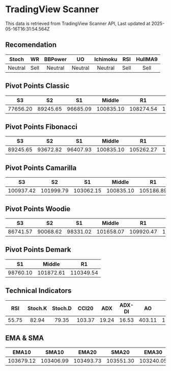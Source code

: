 # TradingView Scanner
This data is retrieved from TradingView Scanner API, Last updated at 2025-05-16T16:31:54.564Z

## Recomendation
| Stoch | WR | BBPower | UO | Ichimoku | RSI | HullMA9 |
| :---: | :---: | :---: | :---: | :---: | :---: | :---: |
| Neutral | Sell | Neutral | Neutral | Neutral | Sell | Sell |

## Pivot Points Classic
| S3 | S2 | S1 | Middle | R1 | R2 | R3 |
| :---: | :---: | :---: | :---: | :---: | :---: | :---: |
| 77656.20 | 89245.65 | 96685.09 | 100835.10 | 108274.54 | 112424.55 | 124014.00 |

## Pivot Points Fibonacci
| S3 | S2 | S1 | Middle | R1 | R2 | R3 |
| :---: | :---: | :---: | :---: | :---: | :---: | :---: |
| 89245.65 | 93672.82 | 96407.93 | 100835.10 | 105262.27 | 107997.38 | 112424.55 |

## Pivot Points Camarilla
| S3 | S2 | S1 | Middle | R1 | R2 | R3 |
| :---: | :---: | :---: | :---: | :---: | :---: | :---: |
| 100937.42 | 101999.79 | 103062.15 | 100835.10 | 105186.89 | 106249.25 | 107311.62 |

## Pivot Points Woodie
| S3 | S2 | S1 | Middle | R1 | R2 | R3 |
| :---: | :---: | :---: | :---: | :---: | :---: | :---: |
| 86741.57 | 90068.62 | 98331.02 | 101658.07 | 109920.47 | 113247.52 | 121509.92 |

## Pivot Points Demark
| S1 | Middle | R1 |
| :---: | :---: | :---: |
| 98760.10 | 101872.61 | 110349.54 |

## Technical Indicators
| RSI | Stoch.K | Stoch.D | CCI20 | ADX | ADX-DI | AO | Mom | MACD | MACD | W.R | HullMA9 |
| :---: | :---: | :---: | :---: | :---: | :---: | :---: | :---: | :---: | :---: | :---: | :---: |
| 55.75 | 82.94 | 79.35 | 103.37 | 19.24 | 16.53 | 403.11 | 1276.18 | 272.34 | 229.50 | -16.28 | 104149.64 |

## EMA & SMA
| EMA10 | SMA10 | EMA20 | SMA20 | EMA30 | SMA30 | EMA50 | SMA50 | EMA100 | SMA100 | EMA200 | SMA200 |
| :---: | :---: | :---: | :---: | :---: | :---: | :---: | :---: | :---: | :---: | :---: | :---: |
| 103679.12 | 103406.99 | 103493.73 | 103551.30 | 103240.05 | 103428.40 | 102409.26 | 103371.82 | 99917.08 | 99615.86 | 95983.10 | 94420.22 |